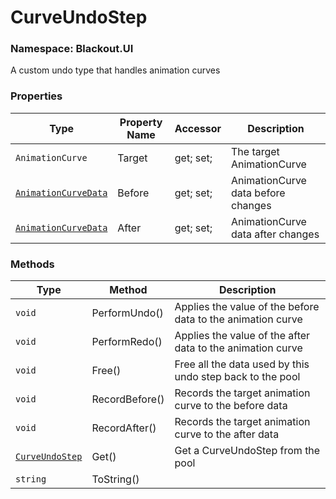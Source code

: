# CurveUndoStep
### Namespace: Blackout.UI


A custom undo type that handles animation curves


 ### Properties
| Type | Property Name | Accessor | Description |
| --- | --- | --- | --- |
 | `AnimationCurve` | Target | get; set;  | The target AnimationCurve |
 | [`AnimationCurveData`](../Data/AnimationCurveData.md) | Before | get; set;  | AnimationCurve data before changes |
 | [`AnimationCurveData`](../Data/AnimationCurveData.md) | After | get; set;  | AnimationCurve data after changes |

 ### Methods
| Type | Method | Description |
| --- | --- | --- |
| `void` | PerformUndo() | Applies the value of the before data to the animation curve |
| `void` | PerformRedo() | Applies the value of the after data to the animation curve |
| `void` | Free() | Free all the data used by this undo step back to the pool |
| `void` | RecordBefore() | Records the target animation curve to the before data |
| `void` | RecordAfter() | Records the target animation curve to the after data |
| [`CurveUndoStep`]() | Get() | Get a CurveUndoStep from the pool |
| `string` | ToString() |  |

